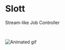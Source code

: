 # Slott 

Stream-like Job Controller

<br/>

![Animated gif](../screenshot/screenshots/out2.gif?raw=true)



